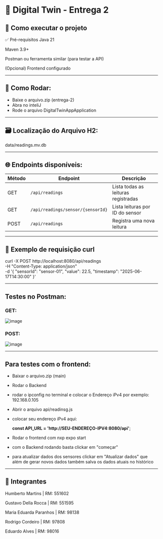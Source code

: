 # 📱 Digital Twin - Entrega 2

## 🚀 Como executar o projeto
✅ Pré-requisitos
Java 21

Maven 3.9+

Postman ou ferramenta similar (para testar a API)

(Opcional) Frontend configurado

--- 

## 🧱 Como Rodar:

- Baixe o arquivo.zip (entrega-2)
- Abra no inteliJ
- Rode o arquivo DigitalTwinAppApplication

--- 

## 🗃️ Localização do Arquivo H2:
data/readings.mv.db

--- 

## 🌐 Endpoints disponíveis:

| Método | Endpoint                          | Descrição                           |
| ------ | --------------------------------- | ----------------------------------- |
| GET    | `/api/readings`                   | Lista todas as leituras registradas |
| GET    | `/api/readings/sensor/{sensorId}` | Lista leituras por ID do sensor     |
| POST   | `/api/readings`                   | Registra uma nova leitura           |

--- 
## 📡 Exemplo de requisição curl

curl -X POST http://localhost:8080/api/readings \
-H "Content-Type: application/json" \
-d '{
  "sensorId": "sensor-01",
  "value": 22.5,
  "timestamp": "2025-06-17T14:30:00"
}'

---

## Testes no Postman:

### **GET:**
![image](https://github.com/user-attachments/assets/7c7f1c7d-8c87-4e86-854f-94bbf2b4e324)


### **POST:**
![image](https://github.com/user-attachments/assets/e6abc392-d3b5-4f3b-9ffb-22536d51707e)


--- 

## Para testes com o frontend:
- Baixar o arquivo.zip (main) 
- Rodar o Backend
- rodar o ipconfig no terminal e colocar o Endereço iPv4 por exemplo: 192.168.0.105
- Abrir o arquivo api/readinsg.js
- colocar seu endereço iPv4 aqui:

  **const API_URL = 'http://SEU-ENDEREÇO-IPV4:8080/api'**;
- Rodar o frontend com nxp expo start
- com o Backend rodando basta clickar em "começar"
- para atualizar dados dos sensores clickar em "Atualizar dados" que além de gerar novos dados também salva os dados atuais no histórico
  

---

## 👥 Integrantes

Humberto Martins |	RM: 551602

Gustavo Della Rocca |  RM: 551595

Maria Eduarda Paranhos |  RM: 98138

Rodrigo Cordeiro | RM: 97808

Eduardo Alves | RM: 98016
